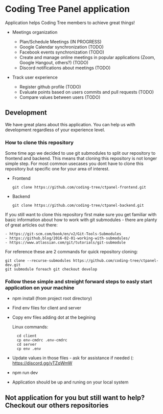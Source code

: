 # Coding Tree Panel application

Application helps Coding Tree members to achieve great things!

- Meetings organization

    - Plan/Schedule Meetings (IN PROGRESS)
    - Google Calendar synchronization (TODO)
    - Facebook events synchronization (TODO)
    - Create and manage online meetings in popular applications (Zoom, Google Hangout, others?) (TODO)
    - Discord notifications about meetings (TODO)
- Track user experience
    - Register github profile (TODO)
    - Evaluate points based on users commits and pull requests (TODO)
    - Compare values between users (TODO)

## Development

We have great plans about this application.
You can help us with development regardless of your experience level.

### How to clone this repository

Some time ago we decided to use git submodules to split our repository to frontend and backend. This means that cloning this repository is not longer simple step. For most common usecases you dont have to clone this repository but specific one for your area of interest.

- Frontend
    
      git clone https://github.com/coding-tree/ctpanel-frontend.git

- Backend
      
      git clone https://github.com/coding-tree/ctpanel-backend.git

If you still want to clone this repository first make sure you get familiar with basic information about how to work with git submodules - there are planty of great articles out there:

    - https://git-scm.com/book/en/v2/Git-Tools-Submodules
    - https://github.blog/2016-02-01-working-with-submodules/
    - https://www.atlassian.com/git/tutorials/git-submodule

For reference these are 2 commands for quick repository cloning:

    git clone --recurse-submodules https://github.com/coding-tree/ctpanel-dev.git
    git submodule foreach git checkout develop

### Follow these simple and streight forward steps to easly start application on your machine

- npm install (from project root directory)
- Find env files for client and server
- Copy env files adding dot at the begining

    Linux commands:
    
        cd client
        cp env-cmdrc .env-cmdrc
        cd server
        cp env .env

- Update values in those files - ask for assistance if needed (: https://discord.gg/vTZqWmW
- npm run dev
- Application should be up and runing on your local system

## Not application for you but still want to help? Checkout our others repositories
